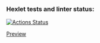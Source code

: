 ### Hexlet tests and linter status:
[![Actions Status](https://github.com/andreevgy/frontend-project-12/workflows/hexlet-check/badge.svg)](https://github.com/andreevgy/frontend-project-12/actions)

[Preview](https://frontend-project-12-production-d0aa.up.railway.app)